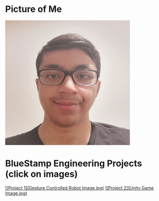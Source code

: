 # Picture of Me
<img src="Photo of Me.jpg" alt="Photo of me" style="width: 400px; height: 400px;"/>

# BlueStamp Engineering Projects (click on images)
[![Project 1](Gesture Controlled Robot Image.jpg)](./project1.md)
[![Project 2](Unity Game Image.jpg)](./project2.md)
